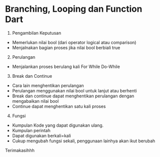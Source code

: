 # Branching, Looping dan Function Dart

1. Pengambilan Keputusan
- Memerlukan nilai bool (dari operator logical atau comparison)
- Menjalnakan bagian proses jika nilai bool berbiali true

2. Perulangan
- Menjalankan proses berulang kali
For
While
Do-While

3. Break dan Continue
- Cara lain menghentikan perulangan
- Perulangan menggunakan nilai bool untuk lanjut atau berhenti
- Break dan continue dapat menghentikan perulangan dengan mengabaikan nilai bool
- Continue dapat menghentikan satu kali proses


4. Fungsi
- Kumpulan Kode yang dapat digunakan ulang.
- Kumpulan perintah
- Dapat digunakan berkali=kali
- Cukup mengubah fungsi sekali, penggunaan lainhya akan ikut berubah

Terimakasihhh